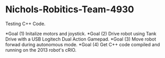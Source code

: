 Nichols-Robitics-Team-4930
==========================

Testing C++ Code.

*Goal (1) Initalize motors and joystick.
*Goal (2) Drive robot using Tank Drive with a USB Logitech Dual Action Gamepad.
*Goal (3) Move robot forwad during autonomous mode.
*Goal (4) Get C++ code compiled and running on the 2013 robot's cRIO.
